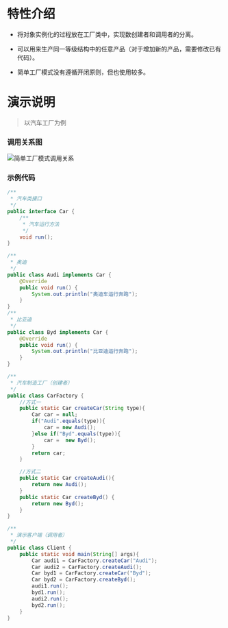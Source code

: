 
# 特性介绍

- 将对象实例化的过程放在工厂类中，实现数创建者和调用者的分离。

- 可以用来生产同一等级结构中的任意产品（对于增加新的产品，需要修改已有代码）。

- 简单工厂模式没有遵循开闭原则，但也使用较多。
 
# 演示说明

> 以汽车工厂为例

### 调用关系图

![简单工厂模式调用关系](https://github.com/wyd288/learning_notes/blob/master/repo-image/%E8%AE%BE%E8%AE%A1%E6%A8%A1%E5%BC%8F/%E7%AE%80%E5%8D%95%E5%B7%A5%E5%8E%82%E6%A8%A1%E5%BC%8F%E8%B0%83%E7%94%A8%E5%85%B3%E7%B3%BB%E5%9B%BE.png?raw=true)

### 示例代码


```java
/**
 * 汽车类接口
 */
public interface Car {
    /**
     * 汽车运行方法
     */
    void run();
}

/**
 * 奥迪
 */
public class Audi implements Car {
    @Override
    public void run() {
        System.out.println("奥迪车运行奔跑");
    }
}
/**
 * 比亚迪
 */
public class Byd implements Car {
    @Override
    public void run() {
        System.out.println("比亚迪运行奔跑");
    }
}
```


```java
/**
 * 汽车制造工厂（创建者）
 */
public class CarFactory {
    //方式一
    public static Car createCar(String type){
        Car car = null;
        if("Audi".equals(type)){
            car = new Audi();
        }else if("Byd".equals(type)){
            car =  new Byd();
        }
        return car;
    }

    //方式二
    public static Car createAudi(){
        return new Audi();
    }
    public static Car createByd() {
        return new Byd();
    }
}
```


```java
/**
 * 演示客户端（调用者）
 */
public class Client {
    public static void main(String[] args){
        Car audi1 = CarFactory.createCar("Audi");
        Car audi2 = CarFactory.createAudi();
        Car byd1 = CarFactory.createCar("Byd");
        Car byd2 = CarFactory.createByd();
        audi1.run();
        byd1.run();
        audi2.run();
        byd2.run();
    }
}

```


